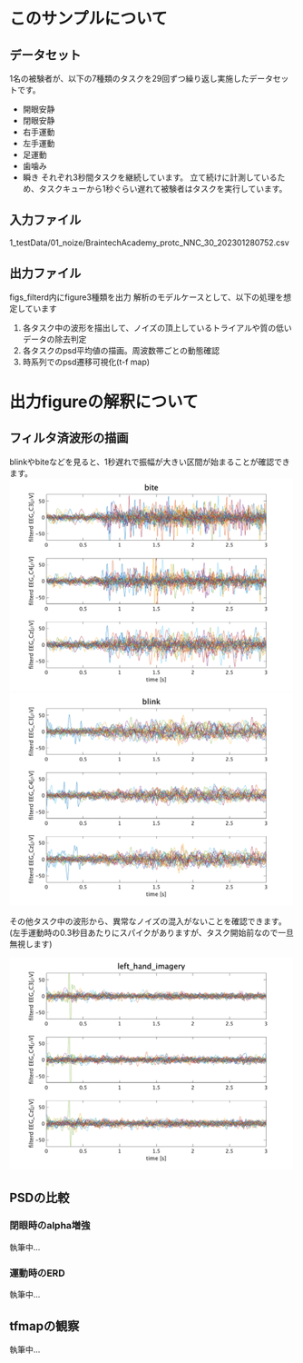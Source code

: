 # このサンプルについて
## データセット
1名の被験者が、以下の7種類のタスクを29回ずつ繰り返し実施したデータセットです。
- 開眼安静
- 閉眼安静
- 右手運動
- 左手運動
- 足運動
- 歯噛み
- 瞬き
それぞれ3秒間タスクを継続しています。
立て続けに計測しているため、タスクキューから1秒ぐらい遅れて被験者はタスクを実行しています。

## 入力ファイル
1_testData/01_noize/BraintechAcademy_protc_NNC_30_202301280752.csv
## 出力ファイル 
figs_filterd内にfigure3種類を出力
解析のモデルケースとして、以下の処理を想定しています
1. 各タスク中の波形を描出して、ノイズの頂上しているトライアルや質の低いデータの除去判定
2. 各タスクのpsd平均値の描画。周波数帯ごとの動態確認
3. 時系列でのpsd遷移可視化(t-f map)

# 出力figureの解釈について
## フィルタ済波形の描画
blinkやbiteなどを見ると、1秒遅れで振幅が大きい区間が始まることが確認できます。
<img src="figs_filterd/epochedView_bite.png" width="500">
<img src="figs_filterd/epochedView_blink.png" width="500">

その他タスク中の波形から、異常なノイズの混入がないことを確認できます。(左手運動時の0.3秒目あたりにスパイクがありますが、タスク開始前なので一旦無視します)

<img src="figs_filterd/epochedView_left_hand_imagery.png" width="500">

## PSDの比較
### 閉眼時のalpha増強
執筆中...

### 運動時のERD
執筆中...

## tfmapの観察
執筆中...
